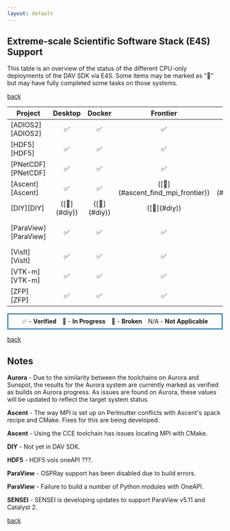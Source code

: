 ```yaml
---
layout: default
---
```


## Extreme-scale Scientific Software Stack (E4S) Support

This table is an overview of the status of the different CPU-only deployments of the DAV SDK via E4S. Some items may be marked as "🔎" but may have fully completed some tasks on those systems.

[back](./)

<table class="status_table">
  <thead>
    <tr>
      <th>Project</th>
      <th style="text-align: center">Desktop</th>
      <th style="text-align: center">Docker</th>
      <th style="text-align: center">Frontier</th>
      <th style="text-align: center">Perlmutter</th>
      <th style="text-align: center">Aurora</th>
      <th style="text-align: center">Smoke</th>
    </tr>
  </thead>
  <tbody>
    <tr>
      <td markdown="span">
        [ADIOS2][ADIOS2]
      </td>
      <td class="verified" style="text-align: center">✅</td><!-- Desktop -->
      <td class="verified" style="text-align: center">✅</td><!-- Docker -->
      <td class="verified" style="text-align: center">✅</td><!-- Frontier -->
      <td class="verified" style="text-align: center">✅</td><!-- Perlmutter -->
      <td class="verified" style="text-align: center">✅</td><!-- Aurora -->
      <td class="in_progress" style="text-align: center">🔎</td><!-- Smoke -->
    </tr>
    <tr>
      <td markdown="span">
        [HDF5][HDF5]
      </td>
      <td class="verified" style="text-align: center">✅</td><!-- Desktop -->
      <td class="verified" style="text-align: center">✅</td><!-- Docker -->
      <td class="verified" style="text-align: center">✅</td><!-- Frontier -->
      <td class="verified" style="text-align: center">✅</td><!-- Perlmutter -->
      <td class="in_progress" style="text-align: center" markdown="span">([🔎](#hdf5_vols_oneapi))</td><!-- Aurora -->
      <td class="in_progress" style="text-align: center">🔎</td><!-- Smoke -->
    </tr>
    <tr>
      <td markdown="span">
        [PNetCDF][PNetCDF]
      </td>
      <td class="verified" style="text-align: center">✅</td><!-- Desktop -->
      <td class="verified" style="text-align: center">✅</td><!-- Docker -->
      <td class="verified" style="text-align: center">✅</td><!-- Frontier -->
      <td class="verified" style="text-align: center">✅</td><!-- Perlmutter -->
      <td class="verified" style="text-align: center">✅</td><!-- Aurora -->
      <td class="in_progress" style="text-align: center">🔎</td><!-- Smoke -->
    </tr>
    <tr>
      <td markdown="span">
        [Ascent][Ascent]
      </td>
      <td class="verified" style="text-align: center">✅</td><!-- Desktop -->
      <td class="verified" style="text-align: center">✅</td><!-- Docker -->
      <td class="in_progress" style="text-align: center" markdown="span">([🔎](#ascent_find_mpi_frontier))</td><!-- Frontier -->
      <td class="failing" style="text-align: center" markdown="span">([🚫](#ascent_perlmutter_mpi))</td><!-- Perlmutter -->
      <td class="verified" style="text-align: center">✅</td><!-- Aurora -->
      <td class="in_progress" style="text-align: center">🔎</td><!-- Smoke -->
    </tr>
    <tr>
      <td markdown="span">
        [DIY][DIY]
      </td>
      <td class="na" style="text-align: center" markdown="span">([🔎](#diy))</td><!-- Desktop -->
      <td class="na" style="text-align: center" markdown="span">([🔎](#diy))</td><!-- Docker -->
      <td class="na" style="text-align: center" markdown="span">([🔎](#diy))</td><!-- Frontier -->
      <td class="na" style="text-align: center" markdown="span">([🔎](#diy))</td><!-- Perlmutter -->
      <td class="na" style="text-align: center" markdown="span">([🔎](#diy))</td><!-- Aurora -->
      <td class="na" style="text-align: center" markdown="span">([🔎](#diy))</td><!-- Smoke -->
    </tr>
    <tr>
      <td markdown="span">
        [ParaView][ParaView]
      </td>
      <td class="verified" style="text-align: center">✅</td><!-- Desktop -->
      <td class="verified" style="text-align: center">✅</td><!-- Docker -->
      <td class="verified" style="text-align: center">✅</td><!-- Frontier -->
      <td class="verified" style="text-align: center">✅</td><!-- Perlmutter -->
      <td class="in_progress" style="text-align: center" markdown="span">([🔎](#paraview_no_ospray)[🔎](#paraview_oneapi_python))</td><!-- Aurora -->
      <td class="verified" style="text-align: center">✅</td><!-- Smoke -->
    </tr>
    <tr>
      <td markdown="span">
        [VisIt][VisIt]
      </td>
      <td class="verified" style="text-align: center">✅</td><!-- Desktop -->
      <td class="verified" style="text-align: center">✅</td><!-- Docker -->
      <td class="verified" style="text-align: center">✅</td><!-- Frontier -->
      <td class="in_progress" style="text-align: center">🔎</td><!-- Perlmutter -->
      <td class="in_progress" style="text-align: center">🔎</td><!-- Aurora -->
      <td class="in_progress" style="text-align: center">🔎</td><!-- Smoke -->
    </tr>
    <tr>
      <td markdown="span">
        [VTK-m][VTK-m]
      </td>
      <td class="verified" style="text-align: center">✅</td><!-- Desktop -->
      <td class="verified" style="text-align: center">✅</td><!-- Docker -->
      <td class="verified" style="text-align: center">✅</td><!-- Frontier -->
      <td class="verified" style="text-align: center">✅</td><!-- Perlmutter -->
      <td class="in_progress" style="text-align: center">🔎</td><!-- Aurora -->
      <td class="verified" style="text-align: center">✅</td><!-- Smoke -->
    </tr>
    <tr>
      <td markdown="span">
        [ZFP][ZFP]
      </td>
      <td class="verified" style="text-align: center">✅</td><!-- Desktop -->
      <td class="verified" style="text-align: center">✅</td><!-- Docker -->
      <td class="verified" style="text-align: center">✅</td><!-- Frontier -->
      <td class="verified" style="text-align: center">✅</td><!-- Perlmutter -->
      <td class="verified" style="text-align: center">✅</td><!-- Aurora -->
      <td class="in_progress" style="text-align: center">🔎</td><!-- Smoke -->
    </tr>
  </tbody>
</table>

<p style="text-align:center; border-width:3px; border-style:solid; border-color:#4393c3; padding: 0.5em;">✅ - <b>Verified</b>&emsp;🔎 - <b>In Progress</b>&emsp;🚫 - <b>Broken</b>&emsp;N/A - <b>Not Applicable</b></p>

[back](./)

## Notes

<span id="verified_on_sunspot">**Aurora**</span> - Due to the similarity between the toolchains on Aurora and Sunspot, the results for the Aurora system are currently marked as verified as builds on Aurora progress. As issues are found on Aurora, these values will be updated to reflect the target system status.

<span id="ascent_perlmutter_mpi">**Ascent**</span> - The way MPI is set up on Perlmutter conflicts with Ascent's spack recipe and CMake. Fixes for this are being developed.

<span id="ascent_find_mpi_frontier">**Ascent**</span> - Using the CCE toolchain has issues locating MPI with CMake.

<span id="diy">**DIY**</span> - Not yet in DAV SDK.

<span id="hdf5_vols_oneapi">**HDF5**</span> - HDF5 vols oneAPI ???.

<span id="paraview_no_ospray">**ParaView**</span> - OSPRay support has been disabled due to build errors.

<span id="paraview_oneapi_python">**ParaView**</span> - Failure to build a number of Python modules with OneAPI.

<span id="sensei_catalyst">**SENSEI**</span> - SENSEI is developing updates to support ParaView v5.11 and Catalyst 2.

[back](./)

[ADIOS2]: https://csmd.ornl.gov/software/adios2
[HDF5]: https://www.hdfgroup.org/solutions/hdf5/
[PNetCDF]: https://parallel-netcdf.github.io/
[Ascent]: https://github.com/Alpine-DAV/ascent
[DIY]: https://gitlab.kitware.com/diatomic/diy
[ParaView]: https://paraview.org
[VisIt]: https://visit-dav.github.io/visit-website/
[VTK-m]: https://m.vtk.org
[ZFP]: https://computing.llnl.gov/projects/zfp
